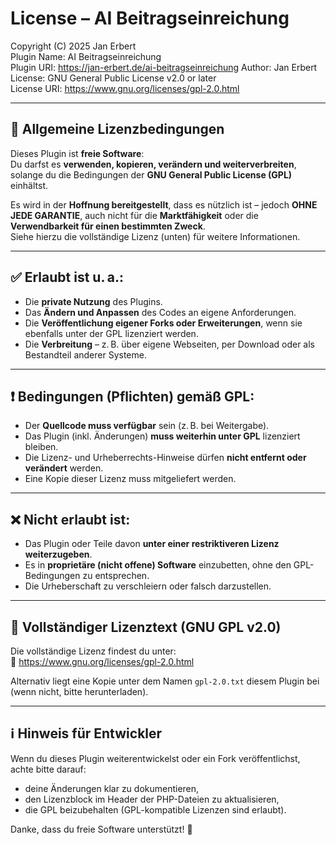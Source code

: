 # License – AI Beitragseinreichung

Copyright (C) 2025 Jan Erbert  
Plugin Name: AI Beitragseinreichung  
Plugin URI: https://jan-erbert.de/ai-beitragseinreichung
Author: Jan Erbert  
License: GNU General Public License v2.0 or later  
License URI: https://www.gnu.org/licenses/gpl-2.0.html  

---

## 📜 Allgemeine Lizenzbedingungen

Dieses Plugin ist **freie Software**:  
Du darfst es **verwenden, kopieren, verändern und weiterverbreiten**, solange du die Bedingungen der **GNU General Public License (GPL)** einhältst.

Es wird in der **Hoffnung bereitgestellt**, dass es nützlich ist – jedoch **OHNE JEDE GARANTIE**, auch nicht für die **Marktfähigkeit** oder die **Verwendbarkeit für einen bestimmten Zweck**.  
Siehe hierzu die vollständige Lizenz (unten) für weitere Informationen.

---

## ✅ Erlaubt ist u. a.:

- Die **private Nutzung** des Plugins.
- Das **Ändern und Anpassen** des Codes an eigene Anforderungen.
- Die **Veröffentlichung eigener Forks oder Erweiterungen**, wenn sie ebenfalls unter der GPL lizenziert werden.
- Die **Verbreitung** – z. B. über eigene Webseiten, per Download oder als Bestandteil anderer Systeme.

---

## ❗ Bedingungen (Pflichten) gemäß GPL:

- Der **Quellcode muss verfügbar** sein (z. B. bei Weitergabe).
- Das Plugin (inkl. Änderungen) **muss weiterhin unter GPL** lizenziert bleiben.
- Die Lizenz- und Urheberrechts-Hinweise dürfen **nicht entfernt oder verändert** werden.
- Eine Kopie dieser Lizenz muss mitgeliefert werden.

---

## ❌ Nicht erlaubt ist:

- Das Plugin oder Teile davon **unter einer restriktiveren Lizenz weiterzugeben**.
- Es in **proprietäre (nicht offene) Software** einzubetten, ohne den GPL-Bedingungen zu entsprechen.
- Die Urheberschaft zu verschleiern oder falsch darzustellen.

---

## 📎 Vollständiger Lizenztext (GNU GPL v2.0)

Die vollständige Lizenz findest du unter:  
🔗 https://www.gnu.org/licenses/gpl-2.0.html

Alternativ liegt eine Kopie unter dem Namen `gpl-2.0.txt` diesem Plugin bei (wenn nicht, bitte herunterladen).

---

## ℹ️ Hinweis für Entwickler

Wenn du dieses Plugin weiterentwickelst oder ein Fork veröffentlichst, achte bitte darauf:

- deine Änderungen klar zu dokumentieren,
- den Lizenzblock im Header der PHP-Dateien zu aktualisieren,
- die GPL beizubehalten (GPL-kompatible Lizenzen sind erlaubt).

Danke, dass du freie Software unterstützt! 💛
